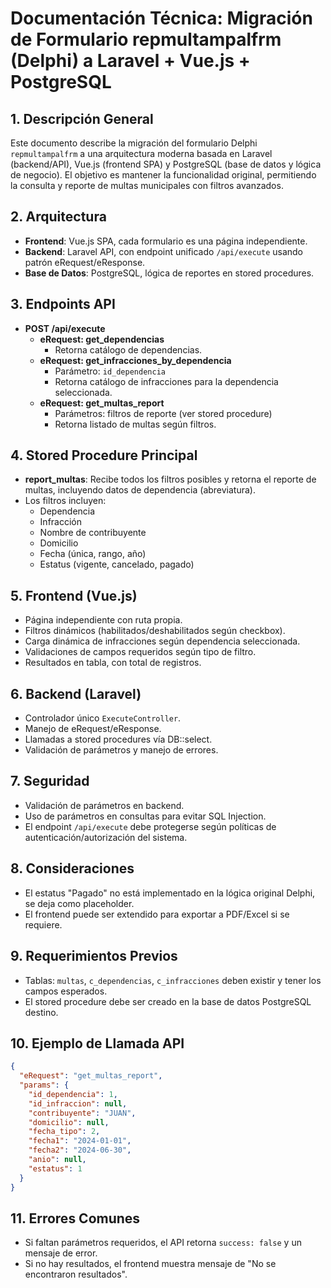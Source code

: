 # Documentación Técnica: Migración de Formulario repmultampalfrm (Delphi) a Laravel + Vue.js + PostgreSQL

## 1. Descripción General
Este documento describe la migración del formulario Delphi `repmultampalfrm` a una arquitectura moderna basada en Laravel (backend/API), Vue.js (frontend SPA) y PostgreSQL (base de datos y lógica de negocio). El objetivo es mantener la funcionalidad original, permitiendo la consulta y reporte de multas municipales con filtros avanzados.

## 2. Arquitectura
- **Frontend**: Vue.js SPA, cada formulario es una página independiente.
- **Backend**: Laravel API, con endpoint unificado `/api/execute` usando patrón eRequest/eResponse.
- **Base de Datos**: PostgreSQL, lógica de reportes en stored procedures.

## 3. Endpoints API
- **POST /api/execute**
  - **eRequest: get_dependencias**
    - Retorna catálogo de dependencias.
  - **eRequest: get_infracciones_by_dependencia**
    - Parámetro: `id_dependencia`
    - Retorna catálogo de infracciones para la dependencia seleccionada.
  - **eRequest: get_multas_report**
    - Parámetros: filtros de reporte (ver stored procedure)
    - Retorna listado de multas según filtros.

## 4. Stored Procedure Principal
- **report_multas**: Recibe todos los filtros posibles y retorna el reporte de multas, incluyendo datos de dependencia (abreviatura).
- Los filtros incluyen:
  - Dependencia
  - Infracción
  - Nombre de contribuyente
  - Domicilio
  - Fecha (única, rango, año)
  - Estatus (vigente, cancelado, pagado)

## 5. Frontend (Vue.js)
- Página independiente con ruta propia.
- Filtros dinámicos (habilitados/deshabilitados según checkbox).
- Carga dinámica de infracciones según dependencia seleccionada.
- Validaciones de campos requeridos según tipo de filtro.
- Resultados en tabla, con total de registros.

## 6. Backend (Laravel)
- Controlador único `ExecuteController`.
- Manejo de eRequest/eResponse.
- Llamadas a stored procedures vía DB::select.
- Validación de parámetros y manejo de errores.

## 7. Seguridad
- Validación de parámetros en backend.
- Uso de parámetros en consultas para evitar SQL Injection.
- El endpoint `/api/execute` debe protegerse según políticas de autenticación/autorización del sistema.

## 8. Consideraciones
- El estatus "Pagado" no está implementado en la lógica original Delphi, se deja como placeholder.
- El frontend puede ser extendido para exportar a PDF/Excel si se requiere.

## 9. Requerimientos Previos
- Tablas: `multas`, `c_dependencias`, `c_infracciones` deben existir y tener los campos esperados.
- El stored procedure debe ser creado en la base de datos PostgreSQL destino.

## 10. Ejemplo de Llamada API
```json
{
  "eRequest": "get_multas_report",
  "params": {
    "id_dependencia": 1,
    "id_infraccion": null,
    "contribuyente": "JUAN",
    "domicilio": null,
    "fecha_tipo": 2,
    "fecha1": "2024-01-01",
    "fecha2": "2024-06-30",
    "anio": null,
    "estatus": 1
  }
}
```

## 11. Errores Comunes
- Si faltan parámetros requeridos, el API retorna `success: false` y un mensaje de error.
- Si no hay resultados, el frontend muestra mensaje de "No se encontraron resultados".
